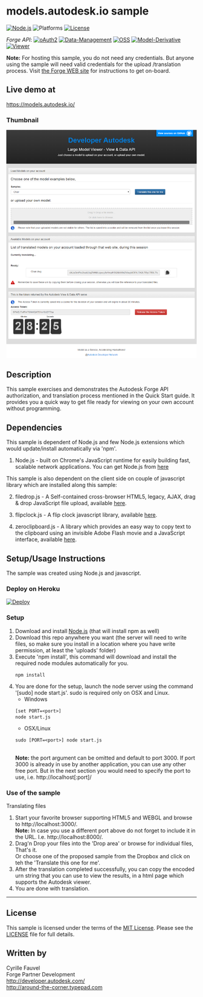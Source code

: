 # models.autodesk.io sample

[![Node.js](https://img.shields.io/badge/Node.js-6.3.1-blue.svg)](https://nodejs.org/)
![Platforms](https://img.shields.io/badge/platform-windows%20%7C%20osx%20%7C%20linux-lightgray.svg)
[![License](http://img.shields.io/:license-mit-blue.svg)](http://opensource.org/licenses/MIT)


*Forge API*:
[![oAuth2](https://img.shields.io/badge/oAuth2-v1-green.svg)](http://developer-autodesk.github.io/)
[![Data-Management](https://img.shields.io/badge/Data%20Management-v1-green.svg)](http://developer-autodesk.github.io/)
[![OSS](https://img.shields.io/badge/OSS-v2-green.svg)](http://developer-autodesk.github.io/)
[![Model-Derivative](https://img.shields.io/badge/Model%20Derivative-v2-green.svg)](http://developer-autodesk.github.io/)
[![Viewer](https://img.shields.io/badge/Forge%20Viewer-v6.2-green.svg)](http://developer-autodesk.github.io/)



<b>Note:</b> For hosting this sample, you do not need any credentials. But anyone using the sample will need
valid credentials for the upload /translation process. Visit [the Forge WEB site](https://developer.autodesk.com) for
instructions to get on-board.


## Live demo at
https://models.autodesk.io/

### Thumbnail
[![thumbnail](/thumbnail.png)](https://models.autodesk.io/)


## Description

This sample exercises and demonstrates the Autodesk Forge API authorization, and translation process
mentioned in the Quick Start guide. It provides you a quick way to get file ready for viewing on your own account
without programming.


## Dependencies

This sample is dependent of Node.js and few Node.js extensions which would update/install automatically via 'npm'.

1. Node.js - built on Chrome's JavaScript runtime for easily building fast, scalable network applications.
   You can get Node.js from [here](http://nodejs.org/)

This sample is also dependent on the client side on couple of javascript library which are installed
along this sample:

2. filedrop.js - A Self-contained cross-browser HTML5, legacy, AJAX, drag & drop JavaScript file upload, available [here](http://filedropjs.org/).

3. flipclock.js - A flip clock javascript library, available [here](http://flipclockjs.com/).

4. zeroclipboard.js - A library which provides an easy way to copy text to the clipboard using an invisible Adobe Flash movie and a JavaScript interface,
   available [here](http://zeroclipboard.org/).


## Setup/Usage Instructions

The sample was created using Node.js and javascript.


### Deploy on Heroku

[![Deploy](https://www.herokucdn.com/deploy/button.svg)](https://heroku.com/deploy)


<a name="setupSample"></a>
### Setup
1. Download and install [Node.js](http://nodejs.org/) (that will install npm as well)
2. Download this repo anywhere you want (the server will need to write files, so make sure you install in
   a location where you have write permission, at least the 'uploads' folder)
3. Execute 'npm install', this command will download and install the required node modules automatically for you.<br />
   ```
   npm install
   ```
4. You are done for the setup, launch the node server using the command '[sudo] node start.js'.
   sudo is required only on OSX and Linux.<br />
   * Windows<br />
   ```
   [set PORT=<port>]
   node start.js
   ```
   * OSX/Linux<br />
   ```
   sudo [PORT=<port>] node start.js
   ```
   <br />
   <b>Note:</b> the port argument can be omitted and default to port 3000. If port 3000 is already in use by another
   application, you can use any other free port. But in the next section you would need to specify the port to
   use, i.e. http://localhost[:port]/


<a name="UseOfTheSample"></a>
### Use of the sample

Translating files

1. Start your favorite browser supporting HTML5 and WEBGL and browse to http://localhost:3000/.<br />
   <b>Note:</b> In case you use a different port above do not forget to include it in the URL. I.e.
   http://localhost:8000/.
2. Drag'n Drop your files into the 'Drop area' or browse for individual files, That's it.<br />
   Or choose one of the proposed sample from the Dropbox and click on teh the 'Translate this one for me'.
3. After the translation completed successfully, you can copy the encoded urn string that you can use to view the
   results, in a html page which supports the Autodesk viewer.
4. You are done with translation.


--------

## License

This sample is licensed under the terms of the [MIT License](http://opensource.org/licenses/MIT). Please see the [LICENSE](LICENSE) file for full details.


## Written by

Cyrille Fauvel <br />
Forge Partner Development <br />
http://developer.autodesk.com/ <br />
http://around-the-corner.typepad.com <br />
